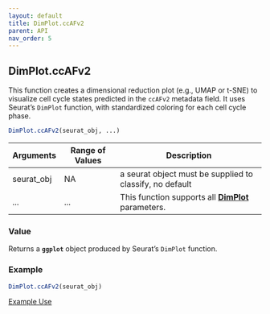 ```yaml
---
layout: default
title: DimPlot.ccAFv2
parent: API
nav_order: 5
---
```

## DimPlot.ccAFv2

This function creates a dimensional reduction plot (e.g., UMAP or t-SNE)
to visualize cell cycle states predicted in the `ccAFv2` metadata field.
It uses Seurat’s `DimPlot` function, with standardized coloring for each
cell cycle phase.

``` r         
DimPlot.ccAFv2(seurat_obj, ...)
```

| Arguments  | Range of Values | Description                                                                                          |
|-------------------|-------------------|------------------------------------|
| seurat_obj | NA              | a seurat object must be supplied to classify, no default                                             |
| ...        | ...             | This function supports all [**DimPlot**](https://satijalab.org/seurat/reference/dimplot) parameters. |

### Value

Returns a **`ggplot`** object produced by Seurat’s `DimPlot` function.

### Example

``` r
DimPlot.ccAFv2(seurat_obj)
```

[Example
Use](https://rlhoove1.github.io/tryingmybest/src/single.html#plotting-cell-cycle-states)
